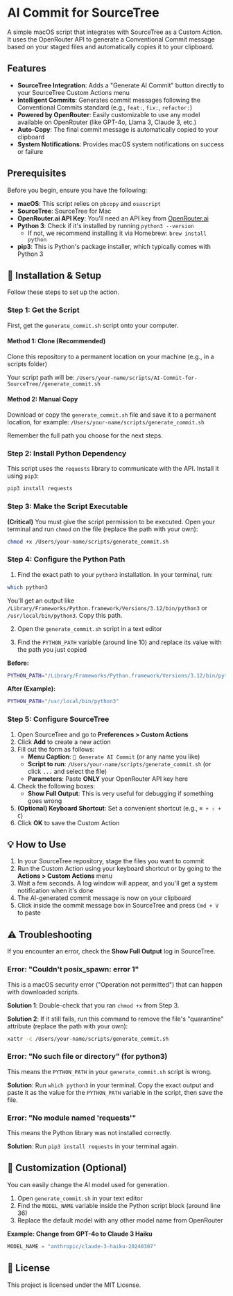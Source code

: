 # AI Commit for SourceTree

A simple macOS script that integrates with SourceTree as a Custom Action. It uses the OpenRouter API to generate a Conventional Commit message based on your staged files and automatically copies it to your clipboard.

## Features

- **SourceTree Integration**: Adds a "Generate AI Commit" button directly to your SourceTree Custom Actions menu
- **Intelligent Commits**: Generates commit messages following the Conventional Commits standard (e.g., `feat:`, `fix:`, `refactor:`)
- **Powered by OpenRouter**: Easily customizable to use any model available on OpenRouter (like GPT-4o, Llama 3, Claude 3, etc.)
- **Auto-Copy**: The final commit message is automatically copied to your clipboard
- **System Notifications**: Provides macOS system notifications on success or failure

## Prerequisites

Before you begin, ensure you have the following:

- **macOS**: This script relies on `pbcopy` and `osascript`
- **SourceTree**: SourceTree for Mac
- **OpenRouter.ai API Key**: You'll need an API key from [OpenRouter.ai](https://openrouter.ai/)
- **Python 3**: Check if it's installed by running `python3 --version`
  - If not, we recommend installing it via Homebrew: `brew install python`
- **pip3**: This is Python's package installer, which typically comes with Python 3

## 🚀 Installation & Setup

Follow these steps to set up the action.

### Step 1: Get the Script

First, get the `generate_commit.sh` script onto your computer.

#### Method 1: Clone (Recommended)
Clone this repository to a permanent location on your machine (e.g., in a scripts folder)

Your script path will be: `/Users/your-name/scripts/AI-Commit-for-SourceTree//generate_commit.sh`

#### Method 2: Manual Copy
Download or copy the `generate_commit.sh` file and save it to a permanent location, for example:
`/Users/your-name/scripts/generate_commit.sh`

Remember the full path you choose for the next steps.

### Step 2: Install Python Dependency

This script uses the `requests` library to communicate with the API. Install it using `pip3`:

```bash
pip3 install requests
```

### Step 3: Make the Script Executable

**(Critical)** You must give the script permission to be executed. Open your terminal and run `chmod` on the file (replace the path with your own):

```bash
chmod +x /Users/your-name/scripts/generate_commit.sh
```

### Step 4: Configure the Python Path

1. Find the exact path to your `python3` installation. In your terminal, run:

```bash
which python3
```

You'll get an output like `/Library/Frameworks/Python.framework/Versions/3.12/bin/python3` or `/usr/local/bin/python3`. Copy this path.

2. Open the `generate_commit.sh` script in a text editor

3. Find the `PYTHON_PATH` variable (around line 10) and replace its value with the path you just copied

**Before:**
```bash
PYTHON_PATH="/Library/Frameworks/Python.framework/Versions/3.12/bin/python3"
```

**After (Example):**
```bash
PYTHON_PATH="/usr/local/bin/python3"
```

### Step 5: Configure SourceTree

1. Open SourceTree and go to **Preferences > Custom Actions**
2. Click **Add** to create a new action
3. Fill out the form as follows:
   - **Menu Caption**: `🤖 Generate AI Commit` (or any name you like)
   - **Script to run**: `/Users/your-name/scripts/generate_commit.sh` (or click `...` and select the file)
   - **Parameters**: Paste **ONLY** your OpenRouter API key here
4. Check the following boxes:
   - **Show Full Output**: This is very useful for debugging if something goes wrong
5. **(Optional) Keyboard Shortcut**: Set a convenient shortcut (e.g., `⌘ + ⇧ + C`)
6. Click **OK** to save the Custom Action

## 💡 How to Use

1. In your SourceTree repository, stage the files you want to commit
2. Run the Custom Action using your keyboard shortcut or by going to the **Actions > Custom Actions** menu
3. Wait a few seconds. A log window will appear, and you'll get a system notification when it's done
4. The AI-generated commit message is now on your clipboard
5. Click inside the commit message box in SourceTree and press `Cmd + V` to paste

## ⚠️ Troubleshooting

If you encounter an error, check the **Show Full Output** log in SourceTree.

### Error: "Couldn't posix_spawn: error 1"

This is a macOS security error ("Operation not permitted") that can happen with downloaded scripts.

**Solution 1**: Double-check that you ran `chmod +x` from Step 3.

**Solution 2**: If it still fails, run this command to remove the file's "quarantine" attribute (replace the path with your own):

```bash
xattr -c /Users/your-name/scripts/generate_commit.sh
```

### Error: "No such file or directory" (for python3)

This means the `PYTHON_PATH` in your `generate_commit.sh` script is wrong.

**Solution**: Run `which python3` in your terminal. Copy the exact output and paste it as the value for the `PYTHON_PATH` variable in the script, then save the file.

### Error: "No module named 'requests'"

This means the Python library was not installed correctly.

**Solution**: Run `pip3 install requests` in your terminal again.

## 🔧 Customization (Optional)

You can easily change the AI model used for generation.

1. Open `generate_commit.sh` in your text editor
2. Find the `MODEL_NAME` variable inside the Python script block (around line 36)
3. Replace the default model with any other model name from OpenRouter

**Example: Change from GPT-4o to Claude 3 Haiku**
```python
MODEL_NAME = "anthropic/claude-3-haiku-20240307"
```

## 📜 License

This project is licensed under the MIT License.
